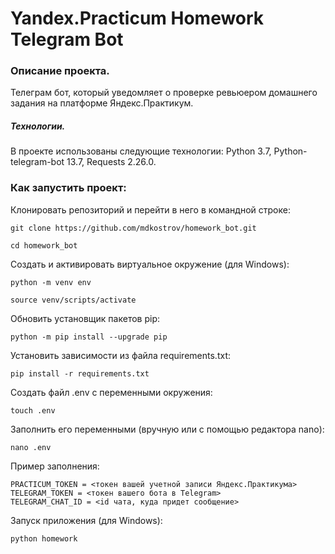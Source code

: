 # Yandex.Practicum Homework Telegram Bot
### Описание проекта.
Телеграм бот, который уведомляет о проверке ревьюером домашнего задания на платформе Яндекс.Практикум.

##### Технологии.
В проекте использованы следующие технологии:
Python 3.7, Python-telegram-bot 13.7, Requests 2.26.0.

### Как запустить проект:

Клонировать репозиторий и перейти в него в командной строке:

```
git clone https://github.com/mdkostrov/homework_bot.git
```

```
cd homework_bot
```

Cоздать и активировать виртуальное окружение (для Windows):

```
python -m venv env
```

```
source venv/scripts/activate
```

Обновить установщик пакетов pip:

```
python -m pip install --upgrade pip
```

Установить зависимости из файла requirements.txt:

```
pip install -r requirements.txt
```

Создать файл .env с переменными окружения:

```
touch .env
```

Заполнить его переменными (вручную или с помощью редактора nano):

```
nano .env
```
Пример заполнения:

```
PRACTICUM_TOKEN = <токен вашей учетной записи Яндекс.Практикума>
TELEGRAM_TOKEN = <токен вашего бота в Telegram>
TELEGRAM_CHAT_ID = <id чата, куда придет сообщение>
```

Запуск приложения (для Windows):

```
python homework
```

